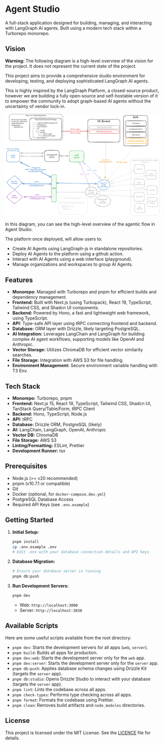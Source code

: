 # Agent Studio

A full-stack application designed for building, managing, and interacting with LangGraph AI agents. Built using a modern tech stack within a Turborepo monorepo.

## Vision

**Warning:** The following diagram is a high-level overview of the vision for the project. It does not represent the current state of the project.

This project aims to provide a comprehensive studio environment for developing, testing, and deploying sophisticated LangGraph AI agents.

This is highly inspired by the LangGraph Platform, a closed-source product, however we are building a fully open-source and self-hostable version of it to empower the community to adopt graph-based AI agents without the uncertainty of vendor lock-in.

![Agentic Flow Overview](./docs/agntic-flow-overview.png)

In this diagram, you can see the high-level overview of the agentic flow in Agent Studio.

The platform once deployed, will allow users to:

- Create AI Agents using LangGraph-js in standalone repositories.
- Deploy AI Agents to the platform using a github action.
- Interact with AI Agents using a web interface (playground).
- Manage organizations and workspaces to group AI Agents.

## Features

- **Monorepo:** Managed with Turborepo and pnpm for efficient builds and dependency management.
- **Frontend:** Built with Next.js (using Turbopack), React 19, TypeScript, Tailwind CSS, and Shadcn UI components.
- **Backend:** Powered by Hono, a fast and lightweight web framework, using TypeScript.
- **API:** Type-safe API layer using tRPC connecting frontend and backend.
- **Database:** ORM layer with Drizzle, likely targeting PostgreSQL.
- **AI Integration:** Leverages LangChain and LangGraph for building complex AI agent workflows, supporting models like OpenAI and Anthropic.
- **Vector Storage:** Utilizes ChromaDB for efficient vector similarity searches.
- **File Storage:** Integration with AWS S3 for file handling.
- **Environment Management:** Secure environment variable handling with T3 Env.

## Tech Stack

- **Monorepo:** Turborepo, pnpm
- **Frontend:** Next.js 15, React 19, TypeScript, Tailwind CSS, Shadcn UI, TanStack Query/Table/Form, tRPC Client
- **Backend:** Hono, TypeScript, Node.js
- **API:** tRPC
- **Database:** Drizzle ORM, PostgreSQL (likely)
- **AI:** LangChain, LangGraph, OpenAI, Anthropic
- **Vector DB:** ChromaDB
- **File Storage:** AWS S3
- **Linting/Formatting:** ESLint, Prettier
- **Development Runner:** tsx

## Prerequisites

- Node.js (>= v20 recommended)
- pnpm (v10.7.1 or compatible)
- Git
- Docker (optional, for `docker-compose.dev.yml`)
- PostgreSQL Database Access
- Required API Keys (see `.env.example`)

## Getting Started

1.  **Initial Setup:**

    ```bash
    pnpm install
    cp .env.example .env
    # Edit .env with your database connection details and API keys
    ```

2.  **Database Migration:**

    ```bash
    # Ensure your database server is running
    pnpm db:push
    ```

3.  **Run Development Servers:**
    ```bash
    pnpm dev
    ```
    - Web: `http://localhost:3000`
    - Server: `http://localhost:3030`

## Available Scripts

Here are some useful scripts available from the root directory:

- `pnpm dev`: Starts the development servers for all apps (`web`, `server`).
- `pnpm build`: Builds all apps for production.
- `pnpm dev:web`: Starts the development server only for the `web` app.
- `pnpm dev:server`: Starts the development server only for the `server` app.
- `pnpm db:push`: Applies database schema changes using Drizzle Kit (targets the `server` app).
- `pnpm db:studio`: Opens Drizzle Studio to interact with your database (targets the `server` app).
- `pnpm lint`: Lints the codebase across all apps.
- `pnpm check-types`: Performs type checking across all apps.
- `pnpm format`: Formats the codebase using Prettier.
- `pnpm clean`: Removes build artifacts and `node_modules` directories.

## License

This project is licensed under the MIT License. See the [LICENCE](./LICENCE) file for details.
